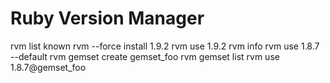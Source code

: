 Ruby Version Manager
====================

rvm list known
rvm --force install 1.9.2
rvm use 1.9.2
rvm info
rvm use 1.8.7 --default
rvm gemset create gemset_foo
rvm gemset list
rvm use 1.8.7@gemset_foo
